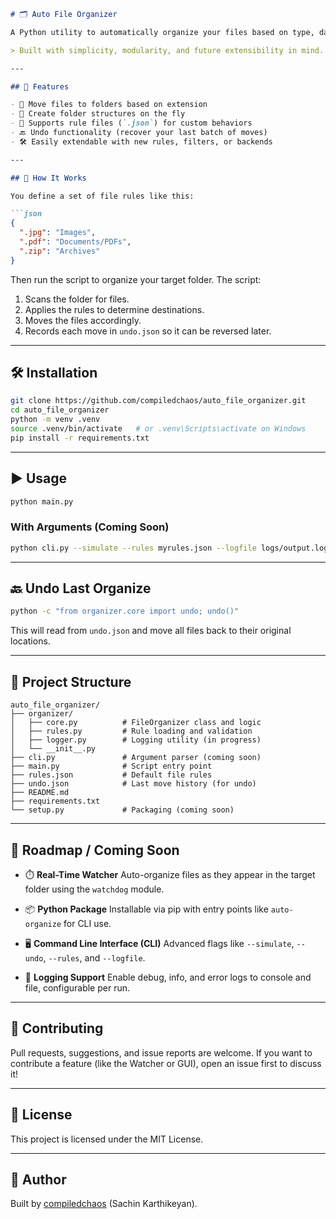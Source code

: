 ````markdown
# 🗂️ Auto File Organizer

A Python utility to automatically organize your files based on type, date, or custom rules — perfect for keeping your Downloads folder tidy and stress-free.

> Built with simplicity, modularity, and future extensibility in mind.

---

## 🚀 Features

- 🔄 Move files to folders based on extension
- 📁 Create folder structures on the fly
- 🧠 Supports rule files (`.json`) for custom behaviors
- 🔙 Undo functionality (recover your last batch of moves)
- 🛠 Easily extendable with new rules, filters, or backends

---

## 🧪 How It Works

You define a set of file rules like this:

```json
{
  ".jpg": "Images",
  ".pdf": "Documents/PDFs",
  ".zip": "Archives"
}
````

Then run the script to organize your target folder. The script:

1. Scans the folder for files.
2. Applies the rules to determine destinations.
3. Moves the files accordingly.
4. Records each move in `undo.json` so it can be reversed later.

---

## 🛠️ Installation

```bash
git clone https://github.com/compiledchaos/auto_file_organizer.git
cd auto_file_organizer
python -m venv .venv
source .venv/bin/activate   # or .venv\Scripts\activate on Windows
pip install -r requirements.txt
```

---

## ▶️ Usage

```bash
python main.py
```

### With Arguments (Coming Soon)

```bash
python cli.py --simulate --rules myrules.json --logfile logs/output.log
```

---

## 🔙 Undo Last Organize

```bash
python -c "from organizer.core import undo; undo()"
```

This will read from `undo.json` and move all files back to their original locations.

---

## 📁 Project Structure

```text
auto_file_organizer/
├── organizer/
│   ├── core.py          # FileOrganizer class and logic
│   ├── rules.py         # Rule loading and validation
│   ├── logger.py        # Logging utility (in progress)
│   └── __init__.py
├── cli.py               # Argument parser (coming soon)
├── main.py              # Script entry point
├── rules.json           # Default file rules
├── undo.json            # Last move history (for undo)
├── README.md
├── requirements.txt
└── setup.py             # Packaging (coming soon)
```

---

## 🧭 Roadmap / Coming Soon

* ⏱️ **Real-Time Watcher**
  Auto-organize files as they appear in the target folder using the `watchdog` module.

* 📦 **Python Package**
  Installable via pip with entry points like `auto-organize` for CLI use.

* 🖥️ **Command Line Interface (CLI)**
  Advanced flags like `--simulate`, `--undo`, `--rules`, and `--logfile`.

* 📓 **Logging Support**
  Enable debug, info, and error logs to console and file, configurable per run.

---

## 🧠 Contributing

Pull requests, suggestions, and issue reports are welcome.
If you want to contribute a feature (like the Watcher or GUI), open an issue first to discuss it!

---

## 📝 License

This project is licensed under the MIT License.

---

## 👤 Author

Built by [compiledchaos](https://github.com/compiledchaos) (Sachin Karthikeyan).

